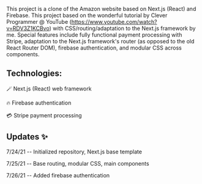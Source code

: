 This project is a clone of the Amazon website based on Next.js (React) and Firebase.  This project based on the wonderful tutorial by Clever Programmer @ YouTube (https://www.youtube.com/watch?v=RDV3Z1KCBvo) with CSS/routing/adaptation to the Next.js framework by me.  Special features include fully functional payment processing with Stripe, adaptation to the Next.js framework's router (as opposed to the old React Router DOM), firebase authentication, and modular CSS across components.

## Technologies:

🪄 Next.js (React) web framework

🔥 Firebase authentication

💳 Stripe payment processing



## Updates ✨

7/24/21 -- Initialized repository, Next.js base template

7/25/21 -- Base routing, modular CSS, main components

7/26/21 -- Added firebase authentication